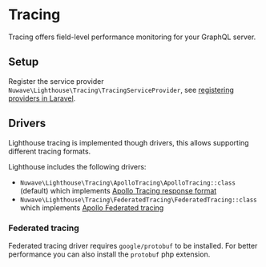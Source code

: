 # Tracing

Tracing offers field-level performance monitoring for your GraphQL server.

## Setup

Register the service provider `Nuwave\Lighthouse\Tracing\TracingServiceProvider`,
see [registering providers in Laravel](https://laravel.com/docs/providers#registering-providers).

## Drivers

Lighthouse tracing is implemented though drivers, this allows supporting different tracing formats.

Lighthouse includes the following drivers:

- `Nuwave\Lighthouse\Tracing\ApolloTracing\ApolloTracing::class` (default) which implements [Apollo Tracing response format](https://github.com/apollographql/apollo-tracing#response-format)
- `Nuwave\Lighthouse\Tracing\FederatedTracing\FederatedTracing::class` which implements [Apollo Federated tracing](https://www.apollographql.com/docs/federation/metrics/)

### Federated tracing

Federated tracing driver requires `google/protobuf` to be installed.
For better performance you can also install the `protobuf` php extension.
